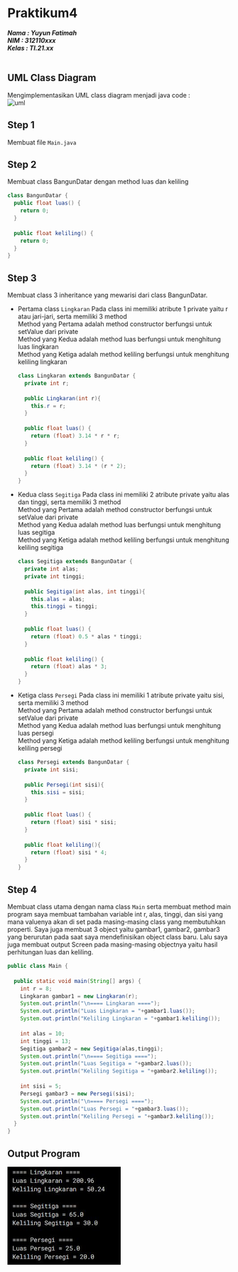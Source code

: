 # Praktikum4
***Nama : Yuyun Fatimah***</br>
***NIM : 312110xxx***</br>
***Kelas : TI.21.xx***</br>
</br>

## UML Class Diagram
Mengimplementasikan UML class diagram menjadi java code : </br>
![uml](https://user-images.githubusercontent.com/94231436/201166750-d9a1a90e-1c5e-4dc5-91cd-50fdd9614726.JPG)
</br>

## Step 1
Membuat file `Main.java`
</br>


## Step 2
Membuat class BangunDatar dengan method luas dan keliling
</br>
```java
class BangunDatar {
  public float luas() {
    return 0;
  }

  public float keliling() {
    return 0;
  }
}
```

## Step 3
Membuat class 3 inheritance yang mewarisi dari class BangunDatar.
- Pertama class `Lingkaran`
  Pada class ini memiliki atribute 1 private yaitu r atau jari-jari, serta memiliki 3 method </br>
  Method yang Pertama adalah method constructor berfungsi untuk setValue dari private </br> 
  Method yang Kedua adalah method luas berfungsi untuk menghitung luas lingkaran </br>
  Method yang Ketiga adalah method keliling berfungsi untuk menghitung keliling lingkaran </br>
  ```java
  class Lingkaran extends BangunDatar {
    private int r;

    public Lingkaran(int r){
      this.r = r;
    }

    public float luas() {
      return (float) 3.14 * r * r;
    }

    public float keliling() {
      return (float) 3.14 * (r * 2);
    }
  }
  ```


- Kedua class `Segitiga`
  Pada class ini memiliki 2 atribute private yaitu alas dan tinggi, serta memiliki 3 method </br>
  Method yang Pertama adalah method constructor berfungsi untuk setValue dari private </br> 
  Method yang Kedua adalah method luas berfungsi untuk menghitung luas segitiga </br>
  Method yang Ketiga adalah method keliling berfungsi untuk menghitung keliling segitiga </br>
  ```java
  class Segitiga extends BangunDatar {
    private int alas;
    private int tinggi;

    public Segitiga(int alas, int tinggi){
      this.alas = alas;
      this.tinggi = tinggi;
    }

    public float luas() {
      return (float) 0.5 * alas * tinggi;
    }

    public float keliling() {
      return (float) alas * 3;
    }
  }
  ```
  
  
  
- Ketiga class `Persegi`
  Pada class ini memiliki 1 atribute private yaitu sisi, serta memiliki 3 method </br>
  Method yang Pertama adalah method constructor berfungsi untuk setValue dari private </br> 
  Method yang Kedua adalah method luas berfungsi untuk menghitung luas persegi </br>
  Method yang Ketiga adalah method keliling berfungsi untuk menghitung keliling persegi </br>
  ```java
  class Persegi extends BangunDatar {
    private int sisi;

    public Persegi(int sisi){
      this.sisi = sisi;
    }

    public float luas() {
      return (float) sisi * sisi;
    }

    public float keliling(){
      return (float) sisi * 4;
    }
  }
  ```


## Step 4
Membuat class utama dengan nama class `Main` serta membuat method main program 
saya membuat tambahan variable int r, alas, tinggi, dan sisi yang mana valuenya akan di set pada masing-masing class yang membutuhkan properti. Saya juga membuat 3 object yaitu gambar1, gambar2, gambar3 yang berurutan pada saat saya mendefinisikan object class baru. Lalu saya juga membuat output Screen pada masing-masing objectnya yaitu hasil perhitungan luas dan keliling.
```java
public class Main {

  public static void main(String[] args) {
    int r = 8;
    Lingkaran gambar1 = new Lingkaran(r);
    System.out.println("\n==== Lingkaran ====");
    System.out.println("Luas Lingkaran = "+gambar1.luas());
    System.out.println("Keliling Lingkaran = "+gambar1.keliling());

    int alas = 10;
    int tinggi = 13;
    Segitiga gambar2 = new Segitiga(alas,tinggi);
    System.out.println("\n==== Segitiga ====");
    System.out.println("Luas Segitiga = "+gambar2.luas());
    System.out.println("Keliling Segitiga = "+gambar2.keliling());

    int sisi = 5;
    Persegi gambar3 = new Persegi(sisi);
    System.out.println("\n==== Persegi ====");
    System.out.println("Luas Persegi = "+gambar3.luas());
    System.out.println("Keliling Persegi = "+gambar3.keliling());
  }
}
```

## Output Program
![uml](https://raw.githubusercontent.com/yuyunftmh/Praktikum4/master/outputProgram.JPG)




